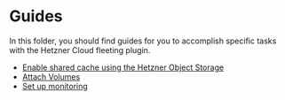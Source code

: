 # Guides

In this folder, you should find guides for you to accomplish specific tasks with the Hetzner Cloud fleeting plugin.

- [Enable shared cache using the Hetzner Object Storage](shared-cache.md)
- [Attach Volumes](volumes.md)
- [Set up monitoring](monitoring.md)
